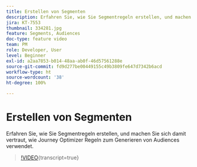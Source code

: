 ```yaml
---
title: Erstellen von Segmenten
description: Erfahren Sie, wie Sie Segmentregeln erstellen, und machen Sie sich damit vertraut, wie Journey Optimizer Regeln zum Generieren von Audiences verwendet.
jira: KT-7553
thumbnail: 334281.jpg
feature: Segments, Audiences
doc-type: feature video
team: PM
role: Developer, User
level: Beginner
exl-id: a2aa7853-b014-48aa-ab0f-46d57561288e
source-git-commit: fd9d277be00449155c49b3809fe647d7342b6acd
workflow-type: ht
source-wordcount: '38'
ht-degree: 100%

---
```


# Erstellen von Segmenten

Erfahren Sie, wie Sie Segmentregeln erstellen, und machen Sie sich damit vertraut, wie Journey Optimizer Regeln zum Generieren von Audiences verwendet.

>[!VIDEO](https://video.tv.adobe.com/v/334281?quality=12&learn=on){transcript=true}
